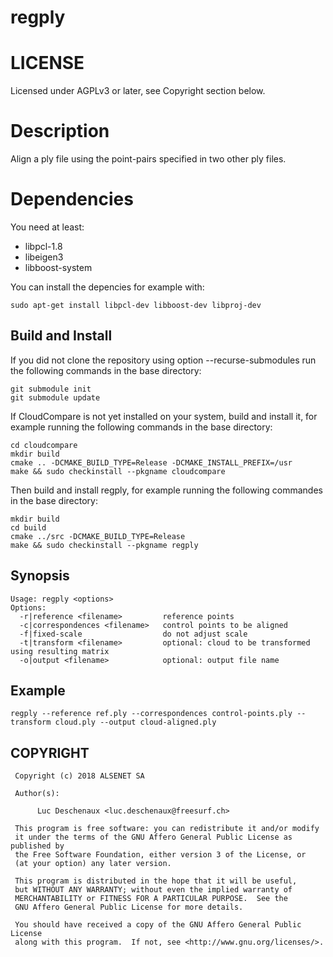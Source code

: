 # regply

# LICENSE

Licensed under AGPLv3 or later, see Copyright section below.

# Description

Align a ply file using the point-pairs specified in two other ply files.

# Dependencies

You need at least:

* libpcl-1.8
* libeigen3
* libboost-system

You can install the depencies for example with:
```
sudo apt-get install libpcl-dev libboost-dev libproj-dev
```

## Build and Install

If you did not clone the repository using option --recurse-submodules run the following commands in the base directory:
```
git submodule init
git submodule update
```
If CloudCompare is not yet installed on your system, build and install it, for example running the following commands in the base directory:
```
cd cloudcompare
mkdir build
cmake .. -DCMAKE_BUILD_TYPE=Release -DCMAKE_INSTALL_PREFIX=/usr
make && sudo checkinstall --pkgname cloudcompare
```

Then build and install regply, for example running the following commandes in the base directory:
```
mkdir build
cd build
cmake ../src -DCMAKE_BUILD_TYPE=Release
make && sudo checkinstall --pkgname regply
```

## Synopsis
```
Usage: regply <options>
Options:
  -r|reference <filename>         reference points
  -c|correspondences <filename>   control points to be aligned
  -f|fixed-scale                  do not adjust scale
  -t|transform <filename>         optional: cloud to be transformed using resulting matrix
  -o|output <filename>            optional: output file name
```

## Example

```
regply --reference ref.ply --correspondences control-points.ply --transform cloud.ply --output cloud-aligned.ply
```

## COPYRIGHT

```
 Copyright (c) 2018 ALSENET SA

 Author(s):

      Luc Deschenaux <luc.deschenaux@freesurf.ch>

 This program is free software: you can redistribute it and/or modify
 it under the terms of the GNU Affero General Public License as published by
 the Free Software Foundation, either version 3 of the License, or
 (at your option) any later version.

 This program is distributed in the hope that it will be useful,
 but WITHOUT ANY WARRANTY; without even the implied warranty of
 MERCHANTABILITY or FITNESS FOR A PARTICULAR PURPOSE.  See the
 GNU Affero General Public License for more details.

 You should have received a copy of the GNU Affero General Public License
 along with this program.  If not, see <http://www.gnu.org/licenses/>.
```

